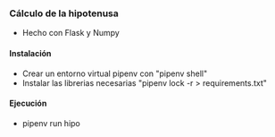 ### Cálculo de la hipotenusa
- Hecho con Flask y Numpy

#### Instalación

 - Crear un entorno virtual pipenv con "pipenv shell"
 - Instalar las librerias necesarias "pipenv lock -r > requirements.txt"

#### Ejecución

 - pipenv run hipo
